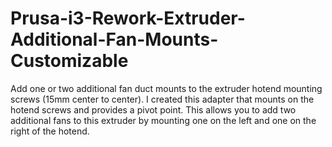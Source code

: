 Prusa-i3-Rework-Extruder-Additional-Fan-Mounts-Customizable
===========================================================

Add one or two additional fan duct mounts to the extruder hotend mounting screws (15mm center to center).  I created this adapter that mounts on the hotend screws and provides a pivot point. This allows you to add two additional fans to this extruder by mounting one on the left and one on the right of the hotend.
